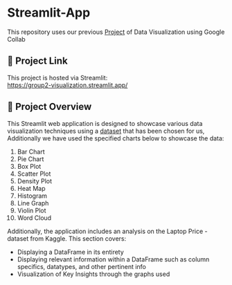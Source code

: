 # Streamlit-App
This repository uses our previous [Project](https://colab.research.google.com/drive/1N-u03nkLxiD2ey3PTTrYHA1ilHt9Z3e2?usp=sharing#scrollTo=W5CtFP0-JsvZ) of Data Visualization using Google Collab <br>

## 🔗 Project Link
This project is hosted via Streamlit:<br>
https://group2-visualization.streamlit.app/

## 📖 Project Overview
This Streamlit web application is designed to showcase various data visualization techniques using a [dataset](https://www.kaggle.com/datasets/ironwolf404/laptop-price-dataset/data) that has been chosen for us, Additionally we have used the specified charts below to showcase the data:<br>

1. Bar Chart
2. Pie Chart 
3. Box Plot
4. Scatter Plot 
5. Density Plot
6. Heat Map 
7. Histogram
8. Line Graph
9. Violin Plot
10. Word Cloud

Additionally, the application includes an analysis on the Laptop Price - dataset from Kaggle. This section covers:

- Displaying a DataFrame in its entirety
- Displaying relevant information within a DataFrame such as column specifics, datatypes, and other pertinent info
- Visualization of Key Insights through the graphs used
